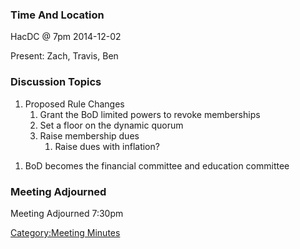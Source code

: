 ### Time And Location

HacDC @ 7pm 2014-12-02

Present: Zach, Travis, Ben

### Discussion Topics

1.  Proposed Rule Changes
    1.  Grant the BoD limited powers to revoke memberships
    2.  Set a floor on the dynamic quorum
    3.  Raise membership dues
        1.  Raise dues with inflation?

<!-- -->

1.  BoD becomes the financial committee and education committee

### Meeting Adjourned

Meeting Adjourned 7:30pm

[Category:Meeting Minutes](Category:Meeting_Minutes "wikilink")